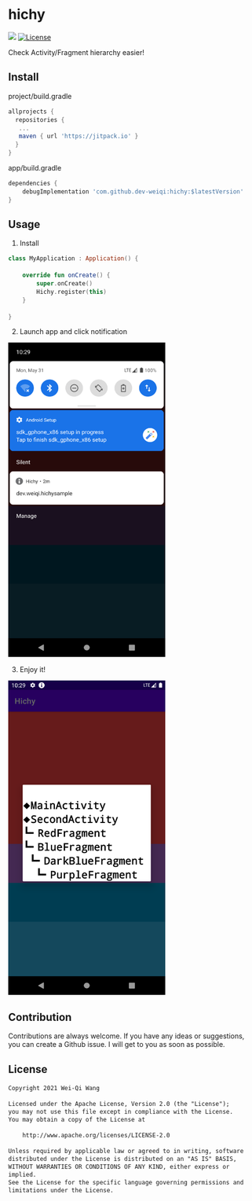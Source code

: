 # hichy

[![](https://jitpack.io/v/dev-weiqi/hichy.svg)](https://jitpack.io/#dev-weiqi/hichy)
[![License](https://img.shields.io/badge/License-Apache%202.0-blue.svg)](https://opensource.org/licenses/Apache-2.0)

Check Activity/Fragment hierarchy easier!

## Install

project/build.gradle

```groovy
allprojects {
  repositories {
   ...
   maven { url 'https://jitpack.io' }
  }
}
```

app/build.gradle

```groovy
dependencies {
    debugImplementation 'com.github.dev-weiqi:hichy:$latestVersion'
}
```

## Usage

1. Install
```kotlin
class MyApplication : Application() {
    
    override fun onCreate() {
        super.onCreate()
        Hichy.register(this)
    }
    
}
```

2. Launch app and click notification

<img width="320" height="640" src="https://github.com/dev-weiqi/hichy/blob/main/screencapture1.png"/>

3. Enjoy it!

<img width="320" height="640" src="https://github.com/dev-weiqi/hichy/blob/main/screencapture2.png"/>

## **Contribution**

Contributions are always welcome. If you have any ideas or suggestions, you can create a Github issue. I will get to you as soon as possible.

## **License**

```
Copyright 2021 Wei-Qi Wang

Licensed under the Apache License, Version 2.0 (the "License");
you may not use this file except in compliance with the License.
You may obtain a copy of the License at

    http://www.apache.org/licenses/LICENSE-2.0

Unless required by applicable law or agreed to in writing, software
distributed under the License is distributed on an "AS IS" BASIS,
WITHOUT WARRANTIES OR CONDITIONS OF ANY KIND, either express or implied.
See the License for the specific language governing permissions and
limitations under the License.
```
